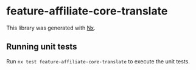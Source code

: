# feature-affiliate-core-translate

This library was generated with [Nx](https://nx.dev).

## Running unit tests

Run `nx test feature-affiliate-core-translate` to execute the unit tests.
